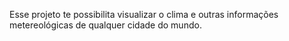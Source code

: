 Esse projeto te possibilita visualizar o clima e outras informações metereológicas de qualquer cidade do mundo.